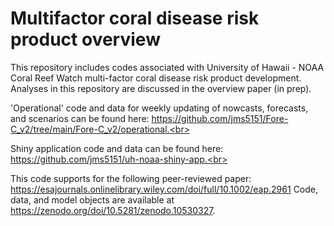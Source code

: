 # Multifactor coral disease risk product overview

This repository includes codes associated with University of Hawaii - NOAA Coral Reef Watch multi-factor coral disease risk product development. Analyses in this repository are discussed in the overview paper (in prep).<br>

'Operational' code and data for weekly updating of nowcasts, forecasts, and scenarios can be found here: https://github.com/jms5151/Fore-C_v2/tree/main/Fore-C_v2/operational.<br>

Shiny application code and data can be found here: https://github.com/jms5151/uh-noaa-shiny-app.<br>

This code supports for the following peer-reviewed paper: https://esajournals.onlinelibrary.wiley.com/doi/full/10.1002/eap.2961
Code, data, and model objects are available at https://zenodo.org/doi/10.5281/zenodo.10530327. 



